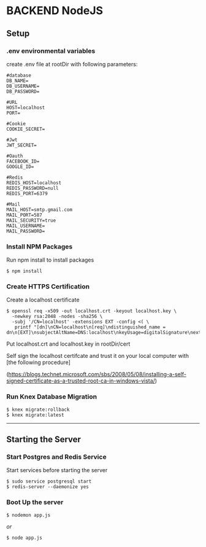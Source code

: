 # BACKEND NodeJS

## Setup

### .env environmental variables
create .env file at rootDir with following parameters:
```
#database
DB_NAME=
DB_USERNAME=
DB_PASSWORD=

#URL
HOST=localhost
PORT=

#Cookie
COOKIE_SECRET=

#Jwt
JWT_SECRET=

#Oauth
FACEBOOK_ID=
GOOGLE_ID=

#Redis
REDIS_HOST=localhost
REDIS_PASSWORD=null
REDIS_PORT=6379

#Mail
MAIL_HOST=smtp.gmail.com
MAIL_PORT=587
MAIL_SECURITY=true
MAIL_USERNAME=
MAIL_PASSWORD=
```

### Install NPM Packages
Run npm install to install packages
```
$ npm install
```

### Create HTTPS Certification
Create a localhost certificate
```
$ openssl req -x509 -out localhost.crt -keyout localhost.key \
  -newkey rsa:2048 -nodes -sha256 \
  -subj '/CN=localhost' -extensions EXT -config <( \
   printf "[dn]\nCN=localhost\n[req]\ndistinguished_name = dn\n[EXT]\nsubjectAltName=DNS:localhost\nkeyUsage=digitalSignature\nextendedKeyUsage=serverAuth")

```
Put localhost.crt and localhost.key in rootDir/cert

Self sign the localhost certifcate and trust it on your local computer with [the following procedure]

(https://blogs.technet.microsoft.com/sbs/2008/05/08/installing-a-self-signed-certificate-as-a-trusted-root-ca-in-windows-vista/)


### Run Knex Database Migration
```
$ knex migrate:rollback
$ knex migrate:latest
```

---

## Starting the Server

### Start Postgres and Redis Service
Start services before starting the server
```
$ sudo service postgresql start
$ redis-server --daemonize yes
```

### Boot Up the server

```
$ nodemon app.js
```
*or*
```
$ node app.js
```